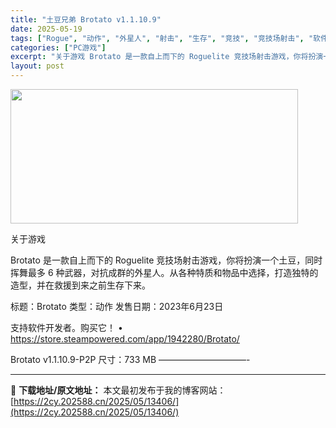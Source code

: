 ```yaml
---
title: "土豆兄弟 Brotato v1.1.10.9"
date: 2025-05-19
tags: ["Rogue", "动作", "外星人", "射击", "生存", "竞技", "竞技场射击", "软件"]
categories: ["PC游戏"]
excerpt: "关于游戏 Brotato 是一款自上而下的 Roguelite 竞技场射击游戏，你将扮演一个土豆，同时挥舞最多 6 种武器，对抗成群的外星人。从各种特质和物品中选择，打造独特的造型，并在救援到来之前生存下来。 标题：Brotato 类型：动作 发售日期：2023年6月23日 支持软件开发者。购买它！&hellip;"
layout: post
---
```


<img src="https://2cy.202588.cn/wp-content/uploads/2025/05/2025051912442333.webp" alt="" width="460" height="215" class="aligncenter size-full wp-image-13397" />

关于游戏

Brotato 是一款自上而下的 Roguelite 竞技场射击游戏，你将扮演一个土豆，同时挥舞最多 6 种武器，对抗成群的外星人。从各种特质和物品中选择，打造独特的造型，并在救援到来之前生存下来。

标题：Brotato
类型：动作
发售日期：2023年6月23日

支持软件开发者。购买它！
• https://store.steampowered.com/app/1942280/Brotato/

Brotato v1.1.10.9-P2P
尺寸：733 MB
——————————- 

---
📖 **下载地址/原文地址：** 本文最初发布于我的博客网站：[https://2cy.202588.cn/2025/05/13406/](https://2cy.202588.cn/2025/05/13406/)
